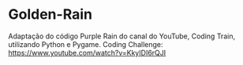 # Golden-Rain
Adaptação do código Purple Rain do canal do YouTube, Coding Train, utilizando Python e Pygame.
Coding Challenge: https://www.youtube.com/watch?v=KkyIDI6rQJI
